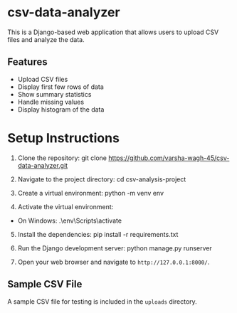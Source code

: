 # csv-data-analyzer
This is a Django-based web application that allows users to upload CSV files and analyze the data.

## Features
- Upload CSV files
- Display first few rows of data
- Show summary statistics
- Handle missing values
- Display histogram of the data

# Setup Instructions

1. Clone the repository:
git clone https://github.com/varsha-wagh-45/csv-data-analyzer.git

2. Navigate to the project directory:
cd csv-analysis-project

3. Create a virtual environment:
python -m venv env

4. Activate the virtual environment:
- On Windows:
  .\env\Scripts\activate

5. Install the dependencies:
pip install -r requirements.txt

6. Run the Django development server:
python manage.py runserver

7. Open your web browser and navigate to `http://127.0.0.1:8000/`.

## Sample CSV File
A sample CSV file for testing is included in the `uploads` directory.
